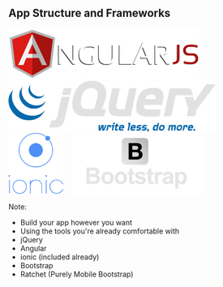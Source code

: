 ##  App Structure and Frameworks

<img src="../assets/images/AngularJS_logo.svg.png" height="100">
&nbsp;&nbsp;
<img src="../assets/images/JQuery_logo.png" height="100">
<br>
<img src="../assets/images/ionic_logo.png" height="120">
&nbsp;&nbsp;
<img src="../assets/images/bootstrap.png" height="120">

Note:
- Build your app however you want
- Using the tools you're already comfortable with
- jQuery
- Angular
- ionic (included already)
- Bootstrap
- Ratchet (Purely Mobile Bootstrap)